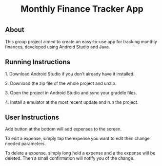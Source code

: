 ## <h1 align="center"> Monthly Finance Tracker App<h1>


## About
<p>This group project aimed to create an easy-to-use app for tracking monthly finances, developed using Android Studio and Java.</p>

## Running Instructions
<p>1. Download Android Studio if you don't already have it installed.</p>
<p>2. Download the zip file of the whole project and unzip.</p>
<p>3. Open the project in Android Studio and sync your graddle files.</p>
<p>4. Install a emulator at the most recent update and run the project.</p>

## User Instructions
<p>Add button at the bottom will add expenses to the screen.</p>
<p>To edit a expense, simply tap the expense you want to edit then change needed parameters.</p>
<p>To delete a expense, simply long hold a expense and a the expense will be deleted. Then a small confirmation will notify you of the change.</p>






